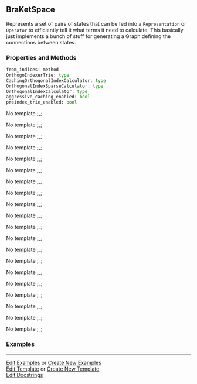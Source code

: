 ## <a id="Psience.BasisReps.StateSpaces.BraKetSpace">BraKetSpace</a>
Represents a set of pairs of states that can be fed into a `Representation` or `Operator`
to efficiently tell it what terms it need to calculate.
This basically just implements a bunch of stuff for generating a Graph defining
the connections between states.

### Properties and Methods
```python
from_indices: method
OrthogoIndexerTrie: type
CachingOrthogonalIndexCalculator: type
OrthogonalIndexSparseCalculator: type
OrthogonalIndexCalculator: type
aggressive_caching_enabled: bool
preindex_trie_enabled: bool
```
No template ;_;

No template ;_;

No template ;_;

No template ;_;

No template ;_;

No template ;_;

No template ;_;

No template ;_;

No template ;_;

No template ;_;

No template ;_;

No template ;_;

No template ;_;

No template ;_;

No template ;_;

No template ;_;

No template ;_;

No template ;_;

No template ;_;

No template ;_;

### Examples


___

[Edit Examples](https://github.com/McCoyGroup/Psience/edit/gh-pages/ci/examples/ci/docs/Psience/BasisReps/StateSpaces/BraKetSpace.md) or 
[Create New Examples](https://github.com/McCoyGroup/Psience/new/gh-pages/?filename=ci/examples/ci/docs/Psience/BasisReps/StateSpaces/BraKetSpace.md) <br/>
[Edit Template](https://github.com/McCoyGroup/Psience/edit/gh-pages/ci/docs/ci/docs/Psience/BasisReps/StateSpaces/BraKetSpace.md) or 
[Create New Template](https://github.com/McCoyGroup/Psience/new/gh-pages/?filename=ci/docs/templates/ci/docs/Psience/BasisReps/StateSpaces/BraKetSpace.md) <br/>
[Edit Docstrings](https://github.com/McCoyGroup/Psience/edit/edit/BasisReps/StateSpaces.py?message=Update%20Docs)